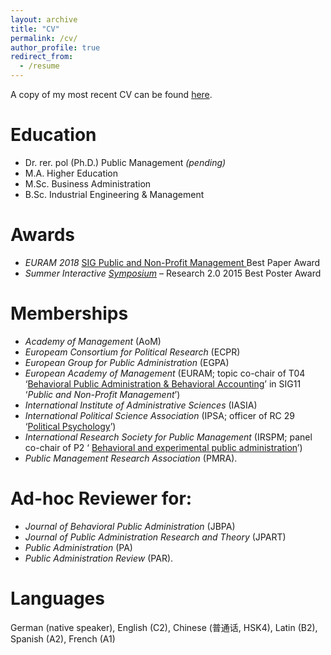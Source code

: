 ```yaml
---
layout: archive
title: "CV"
permalink: /cv/
author_profile: true
redirect_from:
  - /resume
---
```


A copy of my most recent CV can be found <a href="https://ksweissmueller.github.io/files/CV-KW.pdf">here</a>.


<!--
<object data="https://ksweissmueller.github.io/files/CV-KW.pdf" type="application/pdf" width="700px" height="700px">
    <embed src="https://ksweissmueller.github.io/files/CV-KW.pdf">
        This browser does not support PDFs. Please download the PDF to view it: <a href="https://ksweissmueller.github.io/files/CV-KW.pdf" target="_blank"><u>here</u></a>.
        </embed>
</object>
-->


Education
======
* Dr. rer. pol (Ph.D.) Public Management *(pending)*
* M.A. Higher Education
* M.Sc. Business Administration
* B.Sc. Industrial Engineering & Management


Awards
======
* *EURAM 2018* <a href="https://euramonline.org/programme2018/strategic-interest-groups/sig-11-public-and-non-profit-management-pm-npm.html"> SIG Public and Non-Profit Management </a> Best Paper Award
* *Summer Interactive <a href="http://www.concordia.ca/cunews/main/stories/2015/06/03/gambling-gaming-explored-summer-research-symposium.html">Symposium</a>* – Research 2.0 2015 Best Poster Award


Memberships
======
* *Academy of Management* (AoM)
* *Europeam Consortium for Political Research* (ECPR)
* *European Group for Public Administration* (EGPA)
* *European Academy of Management* (EURAM; topic co-chair of T04 ‘<a href="http://euramonline.org/component/phocadownload/category/43-2019-conference.html?download=782:cfp-2019">Behavioral Public Administration & Behavioral Accounting</a>’ in SIG11 ‘*Public and Non-Profit Management*’)
* *International Institute of Administrative Sciences* (IASIA)
* *International Political Science Association* (IPSA; officer of RC 29 ‘<a href="https://www.ipsa.org/research-committees/rclist/RC29">Political Psychology</a>’)
* *International Research Society for Public Management* (IRSPM; panel co-chair of P2 ‘ 	<a href="http://irspm2019.com/files/docs/irspm18/gregg%20g.%20van%20ryzin.pdf">Behavioral and experimental public administration</a>’)
* *Public Management Research Association* (PMRA).
  
  
Ad-hoc Reviewer for:
======
* *Journal of Behavioral Public Administration* (JBPA)
* *Journal of Public Administration Research and Theory* (JPART)
* *Public Administration* (PA)
* *Public Administration Review* (PAR).


Languages
======
German (native speaker), English (C2), Chinese (普通话, HSK4), Latin (B2), Spanish (A2), French (A1)
